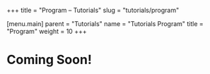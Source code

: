 +++
title = "Program – Tutorials"
slug = "tutorials/program"

[menu.main]
    parent = "Tutorials"
    name = "Tutorials Program"
    title = "Program"
    weight = 10
+++

# Coming Soon!